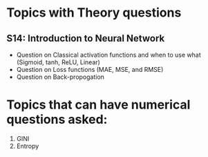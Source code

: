 # Topics with Theory questions


## S14: Introduction to Neural Network

  - Question on Classical activation functions and when to use what (Sigmoid, tanh, ReLU, Linear)
  - Question on Loss functions (MAE, MSE, and RMSE)
  - Question on Back-propogation


# Topics that can have numerical questions asked:

1. GINI
2. Entropy